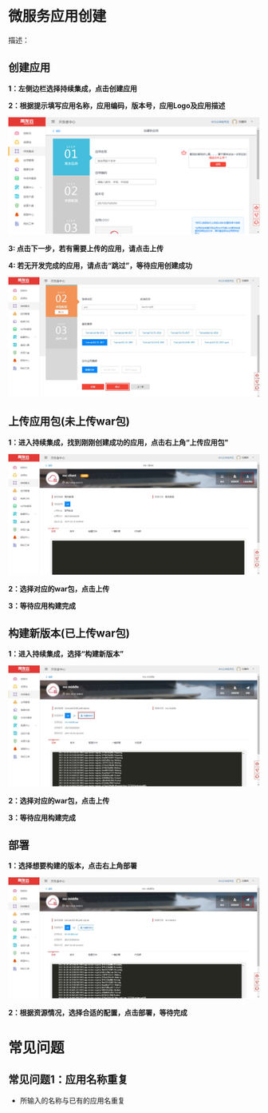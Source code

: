 # 微服务应用创建

描述：

## 创建应用

**1：左侧边栏选择持续集成，点击创建应用**

**2：根据提示填写应用名称，应用编码，版本号，应用Logo及应用描述**

![](image/yycj_1.png)

**3: 点击下一步，若有需要上传的应用，请点击上传**

**4: 若无开发完成的应用，请点击“跳过”，等待应用创建成功**

![](image/yy2.jpg)

## 上传应用包(未上传war包)

**1：进入持续集成，找到刚刚创建成功的应用，点击右上角“上传应用包"**

![](image/yy3.jpg)

**2：选择对应的war包，点击上传**

**3：等待应用构建完成**

## 构建新版本(已上传war包)

**1：进入持续集成，选择“构建新版本”**

![](image/yy5.jpg)

**2：选择对应的war包，点击上传**

**3：等待应用构建完成**

## 部署

**1：选择想要构建的版本，点击右上角部署**

![](image/yy4.jpg)

**2：根据资源情况，选择合适的配置，点击部署，等待完成**


# 常见问题

## 常见问题1：应用名称重复

- 所输入的名称与已有的应用名重复
